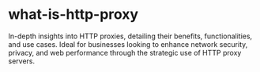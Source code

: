# what-is-http-proxy
In-depth insights into HTTP proxies, detailing their benefits, functionalities, and use cases. Ideal for businesses looking to enhance network security, privacy, and web performance through the strategic use of HTTP proxy servers.
